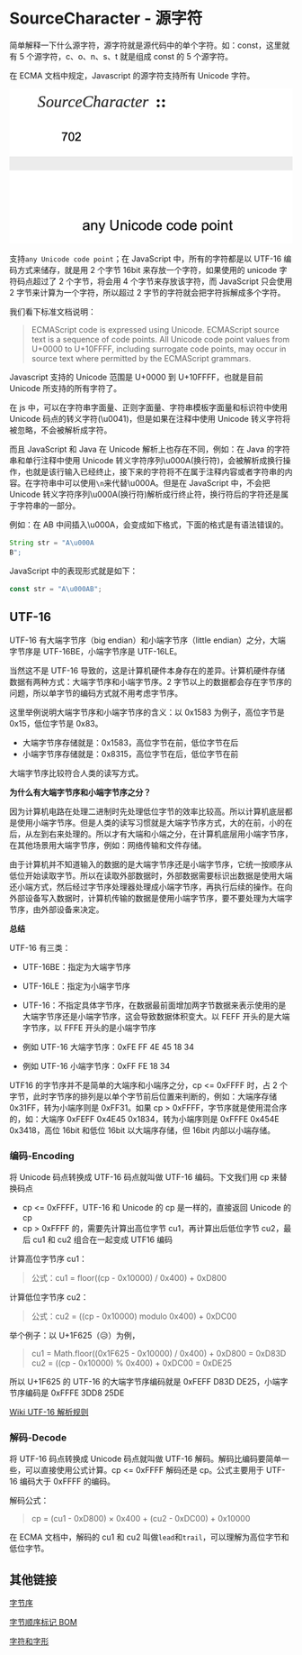 # SourceCharacter - 源字符

简单解释一下什么源字符，源字符就是源代码中的单个字符。如：const，这里就有 5 个源字符，c、o、n、s、t 就是组成 const 的 5 个源字符。

在 ECMA 文档中规定，Javascript 的源字符支持所有 Unicode 字符。

![source character](./images/sourceCharacter.png)

支持`any Unicode code point`；在 JavaScript 中，所有的字符都是以 UTF-16 编码方式来储存，就是用 2 个字节 16bit 来存放一个字符，如果使用的 unicode 字符码点超过了 2 个字节，将会用 4 个字节来存放该字符，而 JavaScript 只会使用 2 字节来计算为一个字符，所以超过 2 字节的字符就会把字符拆解成多个字符。

我们看下标准文档说明：

> ECMAScript code is expressed using Unicode. ECMAScript source text is a sequence of code points. All Unicode code point values from U+0000 to U+10FFFF, including surrogate code points, may occur in source text where permitted by the ECMAScript grammars.

Javascript 支持的 Unicode 范围是 U+0000 到 U+10FFFF，也就是目前 Unicode 所支持的所有字符了。

在 js 中，可以在字符串字面量、正则字面量、字符串模板字面量和标识符中使用 Unicode 码点的转义字符(\u0041)，但是如果在注释中使用 Unicode 转义字符将被忽略，不会被解析成字符。

而且 JavaScript 和 Java 在 Unicode 解析上也存在不同，例如：在 Java 的字符串和单行注释中使用 Unicode 转义字符序列\u000A(换行符)，会被解析成换行操作，也就是该行输入已经终止，接下来的字符将不在属于注释内容或者字符串的内容。在字符串中可以使用`\n`来代替\u000A。但是在 JavaScript 中，不会把 Unicode 转义字符序列\u000A(换行符)解析成行终止符，换行符后的字符还是属于字符串的一部分。

例如：在 AB 中间插入\u000A，会变成如下格式，下面的格式是有语法错误的。

```java
String str = "A\u000A
B";
```

JavaScript 中的表现形式就是如下：

```javascript
const str = "A\u000AB";
```

## UTF-16

UTF-16 有大端字节序（big endian）和小端字节序（little endian）之分，大端字节序是 UTF-16BE，小端字节序是 UTF-16LE。

当然这不是 UTF-16 导致的，这是计算机硬件本身存在的差异。计算机硬件存储数据有两种方式：大端字节序和小端字节序。2 字节以上的数据都会存在字节序的问题，所以单字节的编码方式就不用考虑字节序。

这里举例说明大端字节序和小端字节序的含义：以 0x1583 为例子，高位字节是 0x15，低位字节是 0x83。

- 大端字节序存储就是：0x1583，高位字节在前，低位字节在后
- 小端字节序存储就是：0x8315，高位字节在后，低位字节在前

大端字节序比较符合人类的读写方式。

**为什么有大端字节序和小端字节序之分？**

因为计算机电路在处理二进制时先处理低位字节的效率比较高。所以计算机底层都是使用小端字节序。但是人类的读写习惯就是大端字节序方式，大的在前，小的在后，从左到右来处理的。所以才有大端和小端之分，在计算机底层用小端字节序，在其他场景用大端字节序，例如：网络传输和文件存储。

由于计算机并不知道输入的数据的是大端字节序还是小端字节序，它统一按顺序从低位开始读取字节。所以在读取外部数据时，外部数据需要标识出数据是使用大端还小端方式，然后经过字节序处理器处理成小端字节序，再执行后续的操作。在向外部设备写入数据时，计算机传输的数据是使用小端字节序，要不要处理为大端字节序，由外部设备来决定。

**总结**

UTF-16 有三类：

- UTF-16BE：指定为大端字节序
- UTF-16LE：指定为小端字节序
- UTF-16：不指定具体字节序，在数据最前面增加两字节数据来表示使用的是大端字节序还是小端字节序，这会导致数据体积变大。以 FEFF 开头的是大端字节序，以 FFFE 开头的是小端字节序

- 例如 UTF-16 大端字节序：0xFE FF 4E 45 18 34
- 例如 UTF-16 小端字节序：0xFF FE 18 34

UTF16 的字节序并不是简单的大端序和小端序之分，cp <= 0xFFFF 时，占 2 个字节，此时字节序的排列是以单个字节前后位置来判断的，例如：大端序存储 0x31FF，转为小端序则是 0xFF31。如果 cp > 0xFFFF，字节序就是使用混合序的，如：大端序 0xFEFF 0x4E45 0x1834，转为小端序则是 0xFFFE 0x454E 0x3418，高位 16bit 和低位 16bit 以大端序存储，但 16bit 内部以小端存储。

### 编码-Encoding

将 Unicode 码点转换成 UTF-16 码点就叫做 UTF-16 编码。下文我们用 cp 来替换码点

- cp <= 0xFFFF，UTF-16 和 Unicode 的 cp 是一样的，直接返回 Unicode 的 cp
- cp > 0xFFFF 的，需要先计算出高位字节 cu1，再计算出后低位字节 cu2，最后 cu1 和 cu2 组合在一起变成 UTF16 编码

计算高位字节序 cu1：

> 公式：cu1 = floor((cp - 0x10000) / 0x400) + 0xD800

计算低位字节序 cu2：

> 公式：cu2 = ((cp - 0x10000) modulo 0x400) + 0xDC00

举个例子：以 U+1F625（😥）为例，

> cu1 = Math.floor((0x1F625 - 0x10000) / 0x400) + 0xD800 = 0xD83D
> cu2 = ((cp - 0x10000) % 0x400) + 0xDC00 = 0xDE25

所以 U+1F625 的 UTF-16 的大端字节序编码就是 0xFEFF D83D DE25，小端字节序编码是 0xFFFE 3DD8 25DE

[Wiki UTF-16 解析规则](https://zh.wikipedia.org/wiki/UTF-16)

### 解码-Decode

将 UTF-16 码点转换成 Unicode 码点就叫做 UTF-16 解码。解码比编码要简单一些，可以直接使用公式计算。cp <= 0xFFFF 解码还是 cp。公式主要用于 UTF-16 编码大于 0xFFFF 的编码。

解码公式：

> cp = (cu1 - 0xD800) × 0x400 + (cu2 - 0xDC00) + 0x10000

在 ECMA 文档中，解码的 cu1 和 cu2 叫做`lead`和`trail`，可以理解为高位字节和低位字节。

## 其他链接

[字节序](https://zh.wikipedia.org/wiki/%E5%AD%97%E8%8A%82%E5%BA%8F)

[字节顺序标记 BOM](https://zh.wikipedia.org/wiki/%E4%BD%8D%E5%85%83%E7%B5%84%E9%A0%86%E5%BA%8F%E8%A8%98%E8%99%9F)

[字符和字形](../杂项/字符和字形.md)
